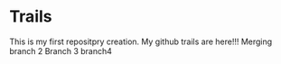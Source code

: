 # Trails
This is my first repositpry creation.
My github trails are here!!!
Merging branch 2
Branch 3
branch4

